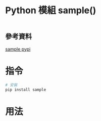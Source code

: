 # Python 模組 sample()

```
```

## 參考資料

[sample pypi](https://pypi.org/project/sample/)

# 指令

```bash
# 安裝
pip install sample
```

# 用法

```Python
```
